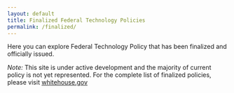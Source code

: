 ```yaml
---
layout: default
title: Finalized Federal Technology Policies
permalink: /finalized/
---
```


Here you can explore Federal Technology Policy that has been finalized and officially issued.

_Note:_ This site is under active development and the majority of current policy is not yet represented. For the complete list of finalized policies, please visit [whitehouse.gov](https://www.whitehouse.gov/omb/e-gov)